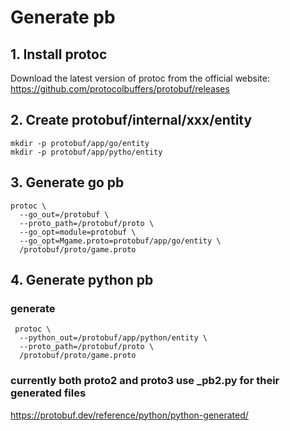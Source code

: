 # Generate pb

## 1. Install protoc
Download the latest version of protoc from the official website: https://github.com/protocolbuffers/protobuf/releases
## 2. Create protobuf/internal/xxx/entity
```
mkdir -p protobuf/app/go/entity
mkdir -p protobuf/app/pytho/entity
```
## 3. Generate go pb
```
protoc \
  --go_out=/protobuf \
  --proto_path=/protobuf/proto \
  --go_opt=module=protobuf \
  --go_opt=Mgame.proto=protobuf/app/go/entity \
  /protobuf/proto/game.proto 
```
## 4. Generate python pb
### generate
```
 protoc \
  --python_out=/protobuf/app/python/entity \
  --proto_path=/protobuf/proto \
  /protobuf/proto/game.proto
```
### currently both proto2 and proto3 use _pb2.py for their generated files
https://protobuf.dev/reference/python/python-generated/